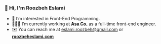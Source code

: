 ### 👋 Hi, I'm Roozbeh Eslami

- 👀 I’m interested in Front-End Programming.
- 👨🏻‍💻 I’m currently working at **[Asa Co.](https://asax.ir)** as a full-time front-end engineer.
- ✉️ You can reach me at eslami.roozbeh@gmail.com or **[roozbeheslami.com](http://www.roozbeheslami.com)**



<!---
roozbeheslami/roozbeheslami is a ✨ special ✨ repository because its `README.md` (this file) appears on your GitHub profile.
You can click the Preview link to take a look at your changes.
--->
